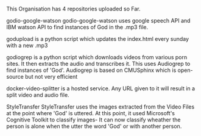 This Organisation has 4 repositories uploaded so Far.

godio-google-watson
godio-google-watson uses google speech API and IBM watson API to find instances of God in the .mp3
file.



godupload is a python script which updates the index.html every sunday
with a new .mp3

godiogrep is a python script which downloads videos from various porn
sites. It then extracts the audio and transcribes it. This uses
Audiogrep to find instances of 'God'. Audiogrep is based on CMUSphinx
which is open-source but not very
efficient

docker-video-splitter is a hosted service. Any URL given to it will
result in a split video and audio file.

StyleTransfer
StyleTransfer uses the images extracted from the Video Files at the
point where 'God' is uttered.
At this point, it used Microsoft's Cognitive Toolkit to classify
images- It can now classify wheather the person is alone when the
utter the word 'God' or with another person.

